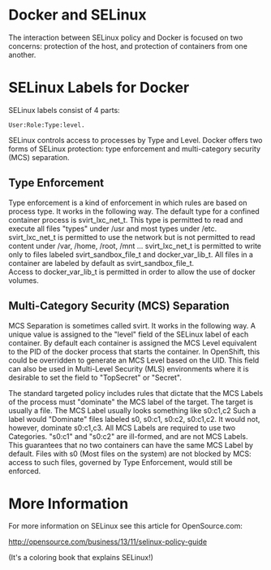 Docker and SELinux
==================
The interaction between SELinux policy and Docker is focused on two concerns:
protection of the host, and protection of containers from one another.

# SELinux Labels for Docker

SELinux labels consist of 4 parts:

    User:Role:Type:level.

SELinux controls access to processes by Type and Level.
Docker offers two forms of SELinux protection: type enforcement and
multi-category security (MCS) separation.

## Type Enforcement

Type enforcement is a kind of enforcement in which rules are based on 
process type. It works in the following way. The default type for a confined
container process is svirt_lxc_net_t.  This type is permitted to
read and execute all files "types" under /usr and most types under /etc.
svirt_lxc_net_t is permitted to use the network but is not permitted to 
read content under /var, /home, /root, /mnt ...  svirt_lxc_net_t is permitted
to write only to files labeled svirt_sandbox_file_t and docker_var_lib_t.
All files in a container are labeled by default as svirt_sandbox_file_t.  
Access to docker_var_lib_t is permitted in order to allow the use of docker 
volumes.

## Multi-Category Security (MCS) Separation

MCS Separation is sometimes called svirt. It works in the following way.
A unique value is assigned to the "level" field of the SELinux label of 
each container.  By default each container is assigned the MCS Level 
equivalent to the PID of 
the docker process that starts the container.
In OpenShift, this could be overridden to generate an MCS
Level based on the UID.  This field can also be used in Multi-Level Security (MLS) 
environments where it is desirable to set the field to "TopSecret" or "Secret".

The standard targeted policy includes rules that dictate that the MCS Labels of
the process must "dominate" the MCS label of the target. The target is usually
a file. The MCS Label usually looks something like s0:c1,c2  Such a label
would "Dominate" files labeled s0, s0:c1, s0:c2, s0:c1,c2.  It
would not, however, dominate s0:c1,c3.  All MCS Labels are required to use two Categories.
"s0:c1" and "s0:c2" are ill-formed, and are not MCS Labels. This guarantees that
no two containers can have the same MCS Label by default.  Files with s0 (Most files on
the system) are not blocked by MCS: access to such files, governed by Type Enforcement,
would still be enforced.

# More Information

For more information on SELinux see this article for OpenSource.com: 

http://opensource.com/business/13/11/selinux-policy-guide

(It's a coloring book that explains SELinux!)
